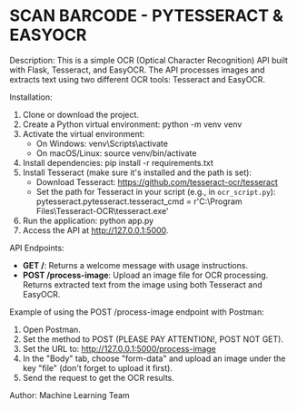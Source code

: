 # SCAN BARCODE - PYTESSERACT & EASYOCR

Description:
This is a simple OCR (Optical Character Recognition) API built with Flask, Tesseract, and EasyOCR. The API processes images and extracts text using two different OCR tools: Tesseract and EasyOCR.

Installation:
1. Clone or download the project.
2. Create a Python virtual environment:
   python -m venv venv
3. Activate the virtual environment:
   - On Windows:
     venv\Scripts\activate
   - On macOS/Linux:
     source venv/bin/activate
4. Install dependencies:
   pip install -r requirements.txt
5. Install Tesseract (make sure it's installed and the path is set):
   - Download Tesseract: https://github.com/tesseract-ocr/tesseract
   - Set the path for Tesseract in your script (e.g., in `ocr_script.py`):
     pytesseract.pytesseract.tesseract_cmd = r'C:\Program Files\Tesseract-OCR\tesseract.exe'
6. Run the application:
   python app.py
7. Access the API at http://127.0.0.1:5000.

API Endpoints:
- **GET /**: Returns a welcome message with usage instructions.
- **POST /process-image**: Upload an image file for OCR processing. Returns extracted text from the image using both Tesseract and EasyOCR.

Example of using the POST /process-image endpoint with Postman:
1. Open Postman.
2. Set the method to POST (PLEASE PAY ATTENTION!, POST NOT GET).
3. Set the URL to: http://127.0.0.1:5000/process-image
4. In the "Body" tab, choose "form-data" and upload an image under the key "file" (don't forget to upload it first).
5. Send the request to get the OCR results.

Author:
Machine Learning Team
